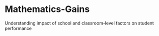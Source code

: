 # Mathematics-Gains
Understanding impact of school and classroom-level factors on student performance
